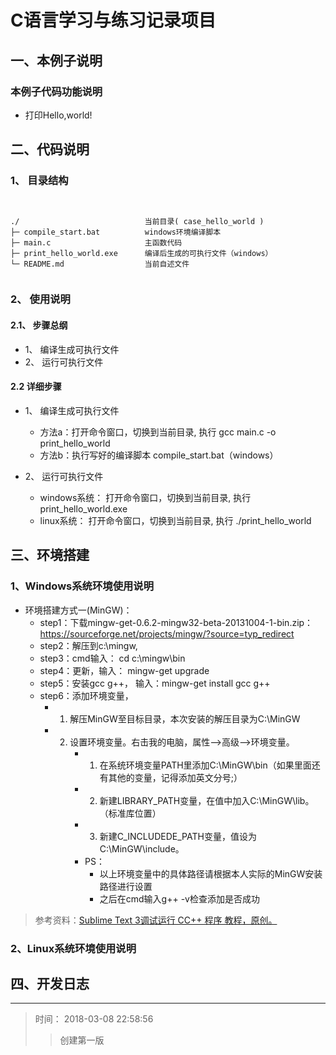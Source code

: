 # C语言学习与练习记录项目

## 一、本例子说明

### 本例子代码功能说明

+ 打印Hello,world!


## 二、代码说明

### 1、 目录结构

<pre><code>

./                            当前目录( case_hello_world )
├─ compile_start.bat          windows环境编译脚本
├─ main.c                     主函数代码
├─ print_hello_world.exe      编译后生成的可执行文件（windows）
└─ README.md                  当前自述文件

</code></pre>

### 2、 使用说明

#### 2.1、 步骤总纲

+ 1、 编译生成可执行文件
+ 2、 运行可执行文件

#### 2.2 详细步骤

+ 1、 编译生成可执行文件
    + 方法a：打开命令窗口，切换到当前目录, 执行 gcc main.c -o print_hello_world
    + 方法b：执行写好的编译脚本 compile_start.bat（windows）

+ 2、 运行可执行文件
    + windows系统： 打开命令窗口，切换到当前目录, 执行 print_hello_world.exe 
    + linux系统：   打开命令窗口，切换到当前目录, 执行 ./print_hello_world 

## 三、环境搭建

### 1、Windows系统环境使用说明

+ 环境搭建方式一(MinGW)：
    * step1：下载mingw-get-0.6.2-mingw32-beta-20131004-1-bin.zip：https://sourceforge.net/projects/mingw/?source=typ_redirect
    * step2：解压到c:\mingw,
    * step3：cmd输入： cd c:\mingw\bin
    * step4：更新，输入： mingw-get upgrade
    * step5：安装gcc g++， 输入：mingw-get install gcc g++
    * step6：添加环境变量，
        + 1. 解压MinGW至目标目录，本次安装的解压目录为C:\MinGW
        + 2. 设置环境变量。右击我的电脑，属性-->高级-->环境变量。
              * 1) 在系统环境变量PATH里添加C:\MinGW\bin（如果里面还有其他的变量，记得添加英文分号;）
              * 2) 新建LIBRARY_PATH变量，在值中加入C:\MinGW\lib。（标准库位置）
              * 3) 新建C_INCLUDEDE_PATH变量，值设为C:\MinGW\include。
              * PS：
                  + 以上环境变量中的具体路径请根据本人实际的MinGW安装路径进行设置
                  + 之后在cmd输入g++ -v检查添加是否成功

> 参考资料：[Sublime Text 3调试运行 CC++ 程序 教程，原创。](https://tieba.baidu.com/p/3481924547?red_tag=3421180941)


### 2、Linux系统环境使用说明


## 四、开发日志

---
>  时间： 2018-03-08 22:58:56
>> 创建第一版


